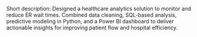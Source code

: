 Short description: Designed a healthcare analytics solution to monitor and reduce ER wait times. Combined data cleaning, SQL-based analysis, predictive modeling in Python, and a Power BI dashboard to deliver actionable insights for improving patient flow and hospital efficiency.
